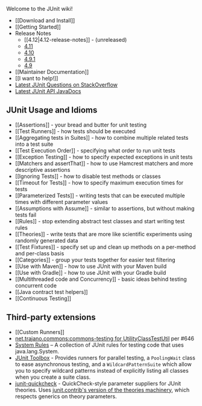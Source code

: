 Welcome to the JUnit wiki!
* [[Download and Install]]
* [[Getting Started]]
* Release Notes
  * [[4.12|4.12-release-notes]] - (unreleased)
  * [4.11](https://github.com/junit-team/junit/blob/master/doc/ReleaseNotes4.11.md)
  * [4.10](https://github.com/junit-team/junit/blob/master/doc/ReleaseNotes4.10.md)
  * [4.9.1](https://github.com/junit-team/junit/blob/master/doc/ReleaseNotes4.9.1.md)
  * [4.9](https://github.com/junit-team/junit/blob/master/doc/ReleaseNotes4.9.md)
* [[Maintainer Documentation]]
* [[I want to help!]]
* [Latest JUnit Questions on StackOverflow](https://stackoverflow.com/questions/tagged/junit)
* [Latest JUnit API JavaDocs](http://junit.org/javadoc/latest/)

##  JUnit Usage and Idioms
* [[Assertions]] - your bread and butter for unit testing
* [[Test Runners]] - how tests should be executed
* [[Aggregating tests in Suites]] - how to combine multiple related tests into a test suite
* [[Test Execution Order]] - specifying what order to run unit tests
* [[Exception Testing]] - how to specify expected exceptions in unit tests
* [[Matchers and assertThat]] - how to use Hamcrest matchers and more descriptive assertions
* [[Ignoring Tests]] - how to disable test methods or classes
* [[Timeout for Tests]] - how to specify maximum execution times for tests
* [[Parameterized Tests]] - writing tests that can be executed multiple times with different parameter values
* [[Assumptions with Assume]] - similar to assertions, but without making tests fail
* [[Rules]] - stop extending abstract test classes and start writing test rules
* [[Theories]] - write tests that are more like scientific experiments using randomly generated data
* [[Test Fixtures]] - specify set up and clean up methods on a per-method and per-class basis
* [[Categories]] - group your tests together for easier test filtering
* [[Use with Maven]] - how to use JUnit with your Maven build
* [[Use with Gradle]] - how to use JUnit with your Gradle build
* [[Multithreaded code and Concurrency]] - basic ideas behind testing concurrent code
* [[Java contract test helpers]]
* [[Continuous Testing]]

##  Third-party extensions

* [[Custom Runners]]
* [net.trajano.commons:commons-testing for UtilityClassTestUtil](http://site.trajano.net/commons-testing/) per #646
* [System Rules](http://stefanbirkner.github.io/system-rules) – A collection of JUnit rules for testing code that uses java.lang.System.
* [JUnit Toolbox](https://junit-toolbox.googlecode.com/) - Provides runners for parallel testing, a `PoolingWait` class to ease asynchronous testing, and a `WildcardPatternSuite` which allow you to specify wildcard patterns instead of explicitly listing all classes when you create a suite class.
* [junit-quickcheck](https://github.com/pholser/junit-quickcheck) - QuickCheck-style parameter suppliers for JUnit theories. Uses [junit.contrib's version of the theories machinery](https://github.com/junit-team/junit.contrib/tree/master/theories), which respects generics on theory parameters.